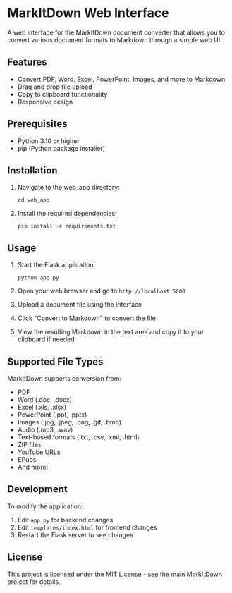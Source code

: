 # MarkItDown Web Interface

A web interface for the MarkItDown document converter that allows you to convert various document formats to Markdown through a simple web UI.

## Features

- Convert PDF, Word, Excel, PowerPoint, Images, and more to Markdown
- Drag and drop file upload
- Copy to clipboard functionality
- Responsive design

## Prerequisites

- Python 3.10 or higher
- pip (Python package installer)

## Installation

1. Navigate to the web_app directory:
   ```
   cd web_app
   ```

2. Install the required dependencies:
   ```
   pip install -r requirements.txt
   ```

## Usage

1. Start the Flask application:
   ```
   python app.py
   ```

2. Open your web browser and go to `http://localhost:5000`

3. Upload a document file using the interface

4. Click "Convert to Markdown" to convert the file

5. View the resulting Markdown in the text area and copy it to your clipboard if needed

## Supported File Types

MarkItDown supports conversion from:
- PDF
- Word (.doc, .docx)
- Excel (.xls, .xlsx)
- PowerPoint (.ppt, .pptx)
- Images (.jpg, .jpeg, .png, .gif, .bmp)
- Audio (.mp3, .wav)
- Text-based formats (.txt, .csv, .xml, .html)
- ZIP files
- YouTube URLs
- EPubs
- And more!

## Development

To modify the application:

1. Edit `app.py` for backend changes
2. Edit `templates/index.html` for frontend changes
3. Restart the Flask server to see changes

## License

This project is licensed under the MIT License - see the main MarkItDown project for details.